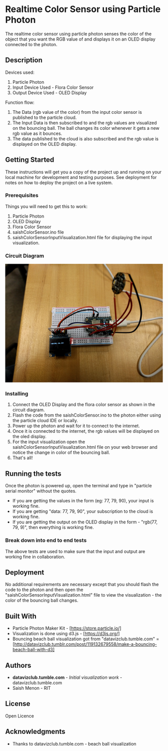 # Realtime Color Sensor using Particle Photon

The realtime color sensor using particle photon senses the color of the object that you want the RGB value of and displays it on an OLED display connected to the photon.

## Description
Devices used:
1. Particle Photon
2. Input Device Used - Flora Color Sensor
3. Output Device Used - OLED Display

Function flow:
1. The Data (rgb value of the color) from the input color sensor is published to the particle cloud.
2. The Input Data is then subscribed to and the rgb values are visualized on the bouncing ball. The ball changes its color whenever it gets a new rgb value as it bounces. 
3. The data published to the cloud is also subscribed and the rgb value is displayed on the OLED display. 

## Getting Started

These instructions will get you a copy of the project up and running on your local machine for development and testing purposes. See deployment for notes on how to deploy the project on a live system.

### Prerequisites

Things you will need to get this to work:

1. Particle Photon
2. OLED Display
3. Flora Color Sensor
4. saishColorSensor.ino file
5. saishColorSensorInputVisualization.html file for displaying the input visualization.

### Circuit Diagram

![saishColorSensorCircuit](https://raw.githubusercontent.com/saishmenon/SaishColorSensor/master/saishColorSensorCircuit.jpg)

### Installing

1. Connect the OLED Display and the flora color sensor as shown in the circuit diagram.
2. Flash the code from the saishColorSensor.ino to the photon either using the particle cloud IDE or locally.
3. Power up the photon and wait for it to connect to the internet.
4. Once it is connected to the internet, the rgb values will be displayed on the oled display.
5. For the input visualization open the saishColorSensorInputVisualization.html file on your web browser and notice the change in color of the bouncing ball.
6. That's all!


## Running the tests

Once the photon is powered up, open the terminal and type in "particle serial monitor" without the quotes.
 - If you are getting the values in the form (eg: 77, 79, 90), your input is working fine.
 - If you are getting "data: 77, 79, 90", your subscription to the cloud is working fine.
 - If you are getting the output on the OLED display in the form - "rgb(77, 79, 9)", then everything is working fine.

### Break down into end to end tests

The above tests are used to make sure that the input and output are working fine in collaboration.

## Deployment

No additional requirements are necessary except that you should flash the code to the photon and then open the "saishColorSensorInputVisualization.html" file to view the visualization - the color of the bouncing ball changes.

## Built With

* Particle Photon Maker Kit - [https://store.particle.io/]
* Visualization is done using d3.js - [https://d3js.org/]
* Bouncing beach ball visualization got from "datavizclub.tumble.com" = [http://datavizclub.tumblr.com/post/119132679558/make-a-bouncing-beach-ball-with-d3]


## Authors

* **datavizclub.tumble.com** - *Initial visualization work* - datavizclub.tumble.com
* Saish Menon - RIT


## License

Open Licence

## Acknowledgments

* Thanks to datavizclub.tumble.com - beach ball visualization
